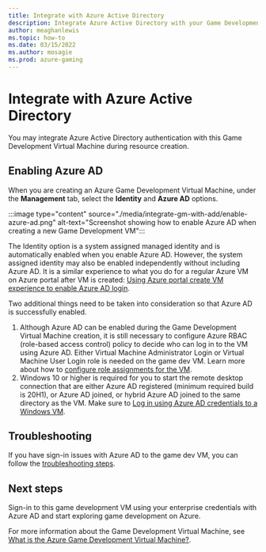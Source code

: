 ```yaml
---
title: Integrate with Azure Active Directory
description: Integrate Azure Active Directory with your Game Development Virtual Machine during resource creation.
author: meaghanlewis
ms.topic: how-to
ms.date: 03/15/2022
ms.author: mosagie
ms.prod: azure-gaming
---
```


# Integrate with Azure Active Directory

You may integrate Azure Active Directory authentication with this Game Development Virtual Machine during resource creation.

## Enabling Azure AD

When you are creating an Azure Game Development Virtual Machine, under the **Management** tab, select the **Identity** and **Azure AD** options.

:::image type="content" source="./media/integrate-gm-with-add/enable-azure-ad.png" alt-text="Screenshot showing how to enable Azure AD when creating a new Game Development VM":::

The Identity option is a system assigned managed identity and is automatically enabled when you enable Azure AD. However, the system assigned identity may also be enabled independently without including Azure AD. It is a similar experience to what you do for a regular Azure VM on Azure portal after VM is created: [Using Azure portal create VM experience to enable Azure AD login](/azure/active-directory/devices/howto-vm-sign-in-azure-ad-windows#using-azure-portal-create-vm-experience-to-enable-azure-ad-login).

Two additional things need to be taken into consideration so that Azure AD is successfully enabled.

1. Although Azure AD can be enabled during the Game Development Virtual Machine creation, it is still necessary to configure Azure RBAC (role-based access control) policy to decide who can log in to the VM using Azure AD. Either Virtual Machine Administrator Login or Virtual Machine User Login role is needed on the game dev VM. Learn more about how to [configure role assignments for the VM](/azure/active-directory/devices/howto-vm-sign-in-azure-ad-windows#configure-role-assignments-for-the-vm).
1. Windows 10 or higher is required for you to start the remote desktop connection that are either Azure AD registered (minimum required build is 20H1), or Azure AD joined, or hybrid Azure AD joined to the same directory as the VM. Make sure to [Log in using Azure AD credentials to a Windows VM](/azure/active-directory/devices/howto-vm-sign-in-azure-ad-windows#log-in-using-azure-ad-credentials-to-a-windows-vm).

## Troubleshooting

If you have sign-in issues with Azure AD to the game dev VM, you can follow the [troubleshooting steps](/azure/active-directory/devices/howto-vm-sign-in-azure-ad-windows#troubleshoot-sign-in-issues).

## Next steps

Sign-in to this game development VM using your enterprise credentials with Azure AD and start exploring game development on Azure.

For more information about the Game Development Virtual Machine, see [What is the Azure Game Development Virtual Machine?](./overview.md).
